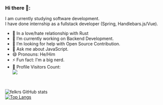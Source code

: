 ### Hi there 👋:
I am currently studying software development.<br/>
I have done internship as a fullstack developer (Spring, Handlebars.js/Vue).<br/>

- 🧡 In a love/hate relationship with Rust
- 🔭 I’m currently working on Backend Development.
- 🤔 I’m looking for help with Open Source Contribution.
- 💬 Ask me about JavaScript.
- 😄 Pronouns: He/Him
- ⚡ Fun fact: I'm a big nerd.
- 🎢 Profile Visitors Count:  
![](https://visitor-badge.glitch.me/badge?page_id=felkr.felkr)

<br/>

![felkrs GitHub stats](https://github-readme-stats.vercel.app/api?username=felkr&show_icons=true&theme=dark)<br/>
[![Top Langs](https://github-readme-stats.vercel.app/api/top-langs/?username=felkr&theme=dark&exclude_repo=felkr.github.io)](https://github.com/anuraghazra/github-readme-stats)

